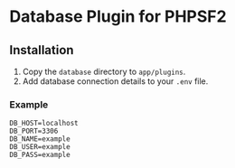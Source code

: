 # Database Plugin for PHPSF2

## Installation
1. Copy the `database` directory to `app/plugins`.
2. Add database connection details to your `.env` file.

### Example
```
DB_HOST=localhost
DB_PORT=3306
DB_NAME=example
DB_USER=example
DB_PASS=example
```
